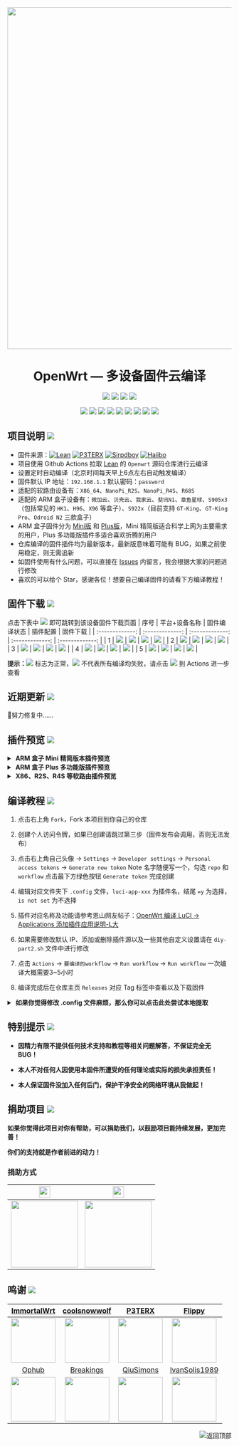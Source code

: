 <div align="center">
<img width="768" src="https://cdn.jsdelivr.net/gh/haiibo/OpenWrt/image/openwrt.png"/>
<h1>OpenWrt — 多设备固件云编译</h1>

<img src="https://img.shields.io/github/downloads/haiibo/OpenWrt/total.svg?style=for-the-badge&color=green"/>
<img src="https://img.shields.io/github/stars/haiibo/OpenWrt.svg?style=for-the-badge&color=orange"/>
<img src="https://img.shields.io/github/forks/haiibo/OpenWrt.svg?style=for-the-badge&color=ff69b4"/>
<img src="https://img.shields.io/github/license/haiibo/OpenWrt.svg?style=for-the-badge&color=blueviolet"/>

[![](https://img.shields.io/badge/-目录:-696969.svg)](#readme) [![](https://img.shields.io/badge/-项目说明-FFFFFF.svg)](#项目说明-) [![](https://img.shields.io/badge/-固件下载-FFFFFF.svg)](#固件下载-) [![](https://img.shields.io/badge/-近期更新-FFFFFF.svg)](#近期更新-) [![](https://img.shields.io/badge/-插件预览-FFFFFF.svg)](#插件预览-) [![](https://img.shields.io/badge/-编译教程-FFFFFF.svg)](#编译教程-) [![](https://img.shields.io/badge/-特别提示-FFFFFF.svg)](#特别提示-) [![](https://img.shields.io/badge/-捐助项目-FFFFFF.svg)](#捐助项目-) [![](https://img.shields.io/badge/-鸣谢-FFFFFF.svg)](#鸣谢-)
</div>


## 项目说明 [![](https://img.shields.io/badge/-项目基本介绍-FFFFFF.svg)](#项目说明-)
- 固件来源：[![Lean](https://img.shields.io/badge/Lede-Lean-red.svg?style=flat&logo=appveyor)](https://github.com/coolsnowwolf/lede) [![P3TERX](https://img.shields.io/badge/OpenWrt-P3TERX-blueviolet.svg?style=flat&logo=appveyor)](https://github.com/P3TERX/Actions-OpenWrt) [![Sirpdboy](https://img.shields.io/badge/Package-Sirpdboy-orange.svg?style=flat&logo=appveyor)](https://github.com/sirpdboy/sirpdboy-package) [![Haiibo](https://img.shields.io/badge/Build-Haiibo-success.svg?style=flat&logo=appveyor)](https://github.com/haiibo/OpenWrt)
- 项目使用 Github Actions 拉取 [Lean](https://github.com/coolsnowwolf/lede) 的 `Openwrt` 源码仓库进行云编译
- 设置定时自动编译（北京时间每天早上6点左右自动触发编译）
- 固件默认 IP 地址：`192.168.1.1` 默认密码：`password`
- 适配的软路由设备有：`X86_64`、`NanoPi_R2S`、`NanoPi_R4S`、`R68S`
- 适配的 ARM 盒子设备有：`微加云`、`贝壳云`、`我家云`、`斐讯N1`、`章鱼星球`、`S905x3`（包括常见的 `HK1`、`H96`、`X96` 等盒子）、`S922x`（目前支持 `GT-King`、`GT-King Pro`、`Odroid N2` 三款盒子）
- ARM 盒子固件分为 [Mini版](https://github.com/haiibo/OpenWrt/releases/tag/ARMv8_MINI) 和 [Plus版](https://github.com/haiibo/OpenWrt/releases/tag/ARMv8_PLUS)，Mini 精简版适合科学上网为主要需求的用户，Plus 多功能版插件多适合喜欢折腾的用户
- 仓库编译的固件插件均为最新版本，最新版意味着可能有 BUG，如果之前使用稳定，则无需追新
- 如固件使用有什么问题，可以直接在 [Issues](https://github.com/haiibo/OpenWrt/issues) 内留言，我会根据大家的问题进行修改
- 喜欢的可以给个 Star，感谢各位！想要自己编译固件的请看下方编译教程！


## 固件下载 [![](https://img.shields.io/badge/-编译状态及下载链接-FFFFFF.svg)](#固件下载-)
点击下表中 [![](https://img.shields.io/badge/下载-链接-blueviolet.svg?style=flat&logo=hack-the-box)](https://github.com/haiibo/OpenWrt/releases) 即可跳转到该设备固件下载页面
| 序号 | 平台+设备名称 | 固件编译状态 | 插件配置 | 固件下载 |
| :-------------: | :-------------: | :-------------: | :-------------: | :-------------: |
| 1 | [![](https://img.shields.io/badge/OpenWrt-X86_64位-green.svg?logo=openwrt)](https://github.com/haiibo/OpenWrt/blob/main/.github/workflows/X86_64-OpenWrt.yml) | [![](https://github.com/haiibo/OpenWrt/actions/workflows/X86_64-OpenWrt.yml/badge.svg)](https://github.com/haiibo/OpenWrt/actions/workflows/X86_64-OpenWrt.yml) | [![](https://img.shields.io/badge/编译-配置-orange.svg?logo=apache-spark)](https://github.com/haiibo/OpenWrt/blob/main/x86/.config) | [![](https://img.shields.io/badge/下载-链接-blueviolet.svg?logo=hack-the-box)](https://github.com/haiibo/OpenWrt/releases/tag/X86_64) |
| 2 | [![](https://img.shields.io/badge/OpenWrt-ARMv8_Mini-green.svg?logo=openwrt)](https://github.com/haiibo/OpenWrt/blob/main/.github/workflows/ARMv8_Mini-OpenWrt.yml) | [![](https://github.com/haiibo/OpenWrt/actions/workflows/ARMv8_Mini-OpenWrt.yml/badge.svg)](https://github.com/haiibo/OpenWrt/actions/workflows/ARMv8_Mini-OpenWrt.yml) | [![](https://img.shields.io/badge/编译-配置-orange.svg?logo=apache-spark)](https://github.com/haiibo/OpenWrt/blob/main/armv8/mini/.config) | [![](https://img.shields.io/badge/下载-链接-blueviolet.svg?logo=hack-the-box)](https://github.com/haiibo/OpenWrt/releases/tag/ARMv8_MINI) |
| 3 | [![](https://img.shields.io/badge/OpenWrt-ARMv8_Plus-green.svg?logo=openwrt)](https://github.com/haiibo/OpenWrt/blob/main/.github/workflows/ARMv8_Plus-OpenWrt.yml) | [![](https://github.com/haiibo/OpenWrt/actions/workflows/ARMv8_Plus-OpenWrt.yml/badge.svg)](https://github.com/haiibo/OpenWrt/actions/workflows/ARMv8_Plus-OpenWrt.yml) | [![](https://img.shields.io/badge/编译-配置-orange.svg?logo=apache-spark)](https://github.com/haiibo/OpenWrt/blob/main/armv8/plus/.config) | [![](https://img.shields.io/badge/下载-链接-blueviolet.svg?logo=hack-the-box)](https://github.com/haiibo/OpenWrt/releases/tag/ARMv8_PLUS) |
| 4 | [![](https://img.shields.io/badge/OpenWrt-NanoPi_R2S-green.svg?logo=openwrt)](https://github.com/haiibo/OpenWrt/blob/main/.github/workflows/NanoPi_R2S-OpenWrt.yml) | [![](https://github.com/haiibo/OpenWrt/actions/workflows/NanoPi_R2S-OpenWrt.yml/badge.svg)](https://github.com/haiibo/OpenWrt/actions/workflows/NanoPi_R2S-OpenWrt.yml) | [![](https://img.shields.io/badge/编译-配置-orange.svg?logo=apache-spark)](https://github.com/haiibo/OpenWrt/blob/main/nanopi/r2s.config) | [![](https://img.shields.io/badge/下载-链接-blueviolet.svg?logo=hack-the-box)](https://github.com/haiibo/OpenWrt/releases/tag/NanoPi_R2S) |
| 5 | [![](https://img.shields.io/badge/OpenWrt-NanoPi_R4S-green.svg?logo=openwrt)](https://github.com/haiibo/OpenWrt/blob/main/.github/workflows/NanoPi_R4S-OpenWrt.yml) | [![](https://github.com/haiibo/OpenWrt/actions/workflows/NanoPi_R4S-OpenWrt.yml/badge.svg)](https://github.com/haiibo/OpenWrt/actions/workflows/NanoPi_R4S-OpenWrt.yml) | [![](https://img.shields.io/badge/编译-配置-orange.svg?logo=apache-spark)](https://github.com/haiibo/OpenWrt/blob/main/nanopi/r4s.config) | [![](https://img.shields.io/badge/下载-链接-blueviolet.svg?logo=hack-the-box)](https://github.com/haiibo/OpenWrt/releases/tag/NanoPi_R4S) |

**提示：**[![](https://img.shields.io/badge/设备-passing-32CD32.svg?logo=github)](https://github.com/haiibo/OpenWrt/actions) 标志为正常，[![](https://img.shields.io/badge/设备-failing-DC143C.svg?logo=github)](https://github.com/haiibo/OpenWrt/actions) 不代表所有编译均失败，请点击 [![](https://img.shields.io/badge/设备-状态-32CD32.svg?logo=github)](https://github.com/haiibo/OpenWrt/actions) 到 Actions 进一步查看


## 近期更新 [![](https://img.shields.io/badge/-近期固件更新-FFFFFF.svg)](#近期更新-)
🤣努力修复中……


## 插件预览 [![](https://img.shields.io/badge/-固件插件及功能预览-FFFFFF.svg)](#插件预览-)
<details>
<summary><b>&nbsp;ARM 盒子 Mini 精简版本插件预览</b></summary>
<br/>
<img src="https://cdn.jsdelivr.net/gh/haiibo/OpenWrt/image/mini.png"/>
</details>

<details>
<summary><b>&nbsp;ARM 盒子 Plus 多功能版插件预览</b></summary>
<br/>
<img src="https://cdn.jsdelivr.net/gh/haiibo/OpenWrt/image/plus.png"/>
</details>

<details>
<summary><b>&nbsp;X86、R2S、R4S 等软路由插件预览</b></summary>
<br/>
<details>
<summary><b>├── 状态</b></summary>
　├── 概况<br/>
　├── 防火墙<br/>
　├── 路由表<br/>
　├── 系统日志<br/>
　├── 内核日志<br/>
　├── 系统进程<br/>
　├── 实时信息<br/>
　├── 实时监控<br/>
　├── 负载均衡<br/>
　└── 释放内存
</details>
<details>
<summary><b>├── 系统</b></summary>
　├── 系统<br/>
　├── 管理权<br/>
　├── TTYD 终端<br/>
　├── 软件包<br/>
　├── 启动项<br/>
　├── 计划任务<br/>
　├── 挂载点<br/>
　├── 磁盘管理<br/>
　├── LED 配置<br/>
　├── 备份/升级<br/>
　├── 定时重启<br/>
　├── 文件传输<br/>
　├── Argon 主题设置<br/>
　├── 重启<br/>
　└── 关机
</details>
<details>
<summary><b>├── 服务</b></summary>
　├── PassWall<br/>
　├── PassWall2<br/>
　├── Hello World<br/>
　├── iKoolProxy 滤广告<br/>
　├── Bypass<br/>
　├── DNS 过滤器<br/>
　├── 广告屏蔽大师 Plus+<br/>
　├── 阿里云盘 FUSE<br/>
　├── 阿里云盘 WebDAV<br/>
　├── AdGuard Home<br/>
　├── ShadowSocksR Plus+<br/>
　├── DDNS.to内网穿透<br/>
　├── 微信推送<br/>
　├── 上网时间控制<br/>
　├── 全能推送<br/>
　├── OpenClash<br/>
　├── 解锁网易云灰色歌曲<br/>
　├── 动态 DNS<br/>
　├── SmartDNS<br/>
　├── 迅雷快鸟<br/>
　├── 网络唤醒<br/>
　├── UU游戏加速器<br/>
　├── Frp 内网穿透<br/>
　├── Frps<br/>
　├── AirPlay 2 音频接收<br/>
　├── UPnP<br/>
　├── KMS 服务器<br/>
　├── uHTTPd<br/>
　├── udpxy<br/>
　├── Nps 内网穿透<br/>
　└── MWAN3 分流助手
</details>
<details>
<summary><b>├── Docker</b></summary>
　├── 概览<br/>
　├── 容器<br/>
　├── 镜像<br/>
　├── 网络<br/>
　├── 存储卷<br/>
　├── 事件<br/>
　└── 设置
</details>
<details>
<summary><b>├── 网络存储</b></summary>
　├── 文件浏览器<br/>
　├── 可道云<br/>
　├── NFS 管理<br/>
　├── 微力同步<br/>
　├── qBittorrent<br/>
　├── USB 打印服务器<br/>
　├── 硬盘休眠<br/>
　├── aMule设置<br/>
　├── 挂载 SMB 网络共享<br/>
　├── 网络共享<br/>
　├── FTP 服务器<br/>
　├── Rclone<br/>
　├── Aria2 配置<br/>
　├── miniDLNA<br/>
　└── Transmission
</details>
<details>
<summary><b>├── VPN</b></summary>
　├── V2ray 服务器<br/>
　├── N2N v2 VPN<br/>
　├── SoftEther VPN 服务器<br/>
　├── OpenVPN 服务器<br/>
　├── PPTP VPN 服务器<br/>
　├── IPSec VPN 服务器<br/>
　└── ZeroTier
</details>
<details>
<summary><b>├── 网络</b></summary>
　├── 接口<br/>
　├── DHCP/DNS<br/>
　├── 主机名<br/>
　├── IP/MAC 绑定<br/>
　├── 静态路由<br/>
　├── 防火墙<br/>
　├── 诊断<br/>
　├── SQM QoS<br/>
　├── 应用过滤<br/>
　├── 网速控制<br/>
　├── 多线多拨<br/>
　├── 负载均衡<br/>
　└── Turbo ACC 网络加速
</details>
<details>
<summary><b>├── 带宽监控</b></summary>
　├── 显示<br/>
　├── 配置<br/>
　├── 备份<br/>
　└── 实时流量监测
</details>
　└── <b>退出</b>
</details>


## 编译教程 [![](https://img.shields.io/badge/-项目基本编译教程-FFFFFF.svg)](#编译教程-)
1. 点击右上角 `Fork`，Fork 本项目到你自己的仓库

2. 创建个人访问令牌，如果已创建请跳过第三步（固件发布会调用，否则无法发布）

3. 点击右上角自己头像 → `Settings` → `Developer settings` → `Personal access tokens` → `Generate new token` Note 名字随便写一个，勾选 `repo` 和 `workflow` 点击最下方绿色按钮 `Generate token` 完成创建

4. 编辑对应文件夹下 `.config` 文件，`luci-app-xxx` 为插件名，结尾 `=y` 为选择，`is not set` 为不选择

5. 插件对应名称及功能请参考恩山网友帖子：[OpenWrt 编译 LuCI -> Applications 添加插件应用说明-L大](https://www.right.com.cn/forum/thread-3682029-1-1.html)

6. 如果需要修改默认 IP、添加或删除插件源以及一些其他自定义设置请在 `diy-part2.sh` 文件中进行修改

7. 点击 `Actions` → `要编译的workflow` → `Run workflow` → `Run workflow` 一次编译大概需要3~5小时

8. 编译完成后在仓库主页 `Releases` 对应 Tag 标签中查看以及下载固件

<details>
<summary><b>&nbsp;如果你觉得修改 .config 文件麻烦，那么你可以点击此处尝试本地提取</b></summary>

1. 首先安装好 Ubuntu 64bit，推荐 Ubuntu 20.04 LTS x64

2. 命令行输入 `sudo apt-get update`，然后输入
`sudo apt-get -y install build-essential asciidoc binutils bzip2 gawk gettext git libncurses5-dev libz-dev patch python3 python2.7 unzip zlib1g-dev lib32gcc1 libc6-dev-i386 subversion flex uglifyjs git-core gcc-multilib p7zip p7zip-full msmtp libssl-dev texinfo libglib2.0-dev xmlto qemu-utils upx libelf-dev autoconf automake libtool autopoint device-tree-compiler g++-multilib antlr3 gperf wget curl swig rsync`

3. 使用 `git clone https://github.com/coolsnowwolf/lede` 命令下载好源代码，然后 `cd lede` 进入目录

4. 复制 diy-part2.sh 文件内所有内容到命令行，添加自定义插件和自定义设置

5. ```bash
   ./scripts/feeds update -a
   ./scripts/feeds install -a
   make menuconfig
   ```

6. 选好插件后输入以下命令导出差异部分

   ```bash
   make defconfig
   ./scripts/diffconfig.sh > seed.config
   ```

7. 这样配置的差异部分就写入 seed.config 这个文件了
   
   在命令行输入 `cat seed.config` 查看这个文件，也可以用文本编辑器打开

8. 复制 seed.config 文件内所有内容到对应 .config 文件中覆盖就可以了

   **如果不懂编译界面可以参考 YouTube 视频：[软路由固件 OpenWrt 编译界面设置](https://www.youtube.com/watch?v=jEE_J6-4E3Y&list=WL&index=7)**
</details>


## 特别提示 [![](https://img.shields.io/badge/-个人免责声明-FFFFFF.svg)](#特别提示-)

- **因精力有限不提供任何技术支持和教程等相关问题解答，不保证完全无 BUG！**

- **本人不对任何人因使用本固件所遭受的任何理论或实际的损失承担责任！**

- **本人保证固件没加入任何后门，保护干净安全的网络环境从我做起！**


## 捐助项目 [![](https://img.shields.io/badge/-请我喝咖啡啦-FFFFFF.svg)](#捐助项目-)

**如果你觉得此项目对你有帮助，可以捐助我们，以鼓励项目能持续发展，更加完善！**

**你们的支持就是作者前进的动力！**

### 捐助方式
| <img src="https://img.shields.io/badge/-支付宝-1678FF.svg" height="25" href="#赞助支持本项目-"/> | <img src="https://img.shields.io/badge/-微信-22AB39.svg" height="25" href="#赞助支持本项目-"/> |
| :-------------: | :-------------: |
| <img src="https://user-images.githubusercontent.com/85640068/149810593-b27af61f-71c7-4a13-9f33-4e04ff2978c1.jpg" width="150" height="150" href="#赞助支持本项目-"/> | <img src="https://user-images.githubusercontent.com/85640068/149810694-a181e062-0d71-4fd9-9279-3f9ab0128b7f.jpg" width="150" height="150" href="#赞助支持本项目-"/> |


## 鸣谢 [![](https://img.shields.io/badge/-跪谢各大佬-FFFFFF.svg)](#鸣谢-)
| [ImmortalWrt](https://github.com/immortalwrt) | [coolsnowwolf](https://github.com/coolsnowwolf) | [P3TERX](https://github.com/P3TERX) | [Flippy](https://github.com/unifreq) |
| :-------------: | :-------------: | :-------------: | :-------------: |
| <img width="100" src="https://avatars.githubusercontent.com/u/53193414"/> | <img width="100" src="https://avatars.githubusercontent.com/u/31687149"/> | <img width="100" src="https://avatars.githubusercontent.com/u/25927179"/> | <img width="100" src="https://avatars.githubusercontent.com/u/39355261"/> |
| [Ophub](https://github.com/ophub) | [Breakings](https://github.com/breakings) | [QiuSimons](https://github.com/QiuSimons) | [IvanSolis1989](https://github.com/IvanSolis1989) |
| <img width="100" src="https://avatars.githubusercontent.com/u/68696949"/> | <img width="100" src="https://avatars.githubusercontent.com/u/25475074"/> | <img width="100" src="https://avatars.githubusercontent.com/u/45143996"/> | <img width="100" src="https://avatars.githubusercontent.com/u/44228691"/> |


<a href="#readme">
<img src="https://img.shields.io/badge/-返回顶部-FFFFFF.svg" title="返回顶部" align="right"/>
</a>
